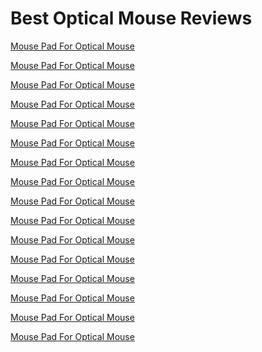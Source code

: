 <h1>Best Optical Mouse Reviews</h1><p><a href="post/mouse-pad-for-optical-mouse.md">Mouse Pad For Optical Mouse</a></p>
<p><a href="post/mouse-pad-for-optical-mouse.md">Mouse Pad For Optical Mouse</a></p>
<p><a href="post/mouse-pad-for-optical-mouse.md">Mouse Pad For Optical Mouse</a></p>
<p><a href="post/mouse-pad-for-optical-mouse.md">Mouse Pad For Optical Mouse</a></p>
<p><a href="post/mouse-pad-for-optical-mouse.md">Mouse Pad For Optical Mouse</a></p>
<p><a href="post/mouse-pad-for-optical-mouse.md">Mouse Pad For Optical Mouse</a></p>
<p><a href="post/mouse-pad-for-optical-mouse.md">Mouse Pad For Optical Mouse</a></p>
<p><a href="post/mouse-pad-for-optical-mouse.md">Mouse Pad For Optical Mouse</a></p>
<p><a href="post/mouse-pad-for-optical-mouse.md">Mouse Pad For Optical Mouse</a></p>
<p><a href="post/mouse-pad-for-optical-mouse.md">Mouse Pad For Optical Mouse</a></p>
<p><a href="post/mouse-pad-for-optical-mouse.md">Mouse Pad For Optical Mouse</a></p>
<p><a href="post/mouse-pad-for-optical-mouse.md">Mouse Pad For Optical Mouse</a></p>
<p><a href="post/mouse-pad-for-optical-mouse.md">Mouse Pad For Optical Mouse</a></p>
<p><a href="post/mouse-pad-for-optical-mouse.md">Mouse Pad For Optical Mouse</a></p>
<p><a href="post/mouse-pad-for-optical-mouse.md">Mouse Pad For Optical Mouse</a></p>
<p><a href="post/mouse-pad-for-optical-mouse.md">Mouse Pad For Optical Mouse</a></p>
